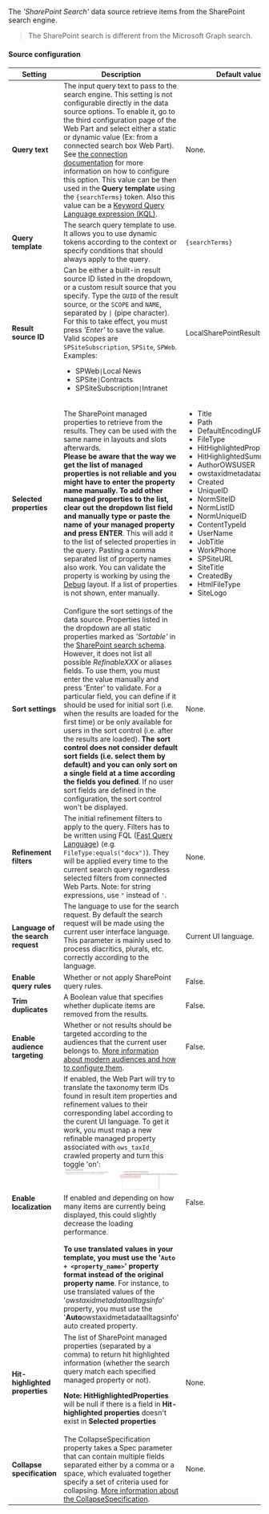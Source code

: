 The _'SharePoint Search'_ data source retrieve items from the SharePoint search engine.

> The SharePoint search is different from the Microsoft Graph search.

#### Source configuration

| Setting | Description | Default value 
| ------- |---------------- | ---------- |
| **Query text** | The input query text to pass to the search engine. This setting is not configurable directly in the data source options. To enable it, go to the third configuration page of the Web Part and select either a static or dynamic value (Ex: from a connected search box Web Part). See [the connection documentation](../../search-results/connections/index.md) for more information on how to configure this option. This value can be then used in the **Query template** using the `{searchTerms}` token. Also this value can be a [Keyword Query Language expression (KQL)](https://docs.microsoft.com/sharepoint/dev/general-development/keyword-query-language-kql-syntax-reference). | None.
| **Query template** | The search query template to use. It allows you to use dynamic tokens according to the context or specify conditions that should always apply to the query. | `{searchTerms}`
| **Result source ID** | Can be either a built-in result source ID listed in the dropdown, or a custom result source that you specify. Type the `GUID` of the result source, or the `SCOPE` and `NAME`, separated by `\|` (pipe character). For this to take effect, you must press _'Enter'_ to save the value. Valid scopes are `SPSiteSubscription`, `SPSite`, `SPWeb`. Examples: <ul><li>SPWeb`\|`Local News</li><li>SPSite`\|`Contracts</li><li>SPSiteSubscription`\|`Intranet</li></ul> | LocalSharePointResults
| **Selected properties** | The SharePoint managed properties to retrieve from the results. They can be used with the same name in layouts and slots afterwards.<br/><b> Please be aware that the way we get the list of managed properties is not reliable and you might have to enter the property name manually. To add other managed properties to the list, clear out the dropdown list field and manually type or paste the name of your managed property and press ENTER</b>. This will add it to the list of selected properties in the query. Pasting a comma separated list of property names also work. You can validate the property is working by using the [Debug](../layouts/#debug) layout. If a list of properties is not shown, enter manually.| <ul><li>Title</li><li>Path</li><li>DefaultEncodingURL</li><li>FileType</li><li>HitHighlightedProperties</li><li>HitHighlightedSummary</li><li>AuthorOWSUSER</li><li>owstaxidmetadataalltagsinfo</li><li>Created</li><li>UniqueID</li><li>NormSiteID</li><li>NormListID</li><li>NormUniqueID</li><li>ContentTypeId</li><li>UserName</li><li>JobTitle</li><li>WorkPhone</li><li>SPSiteURL</li><li>SiteTitle</li><li>CreatedBy</li><li>HtmlFileType</li><li>SiteLogo</li></ul>
| **Sort settings** | Configure the sort settings of the data source. Properties listed in the dropdown are all static properties marked as _'Sortable'_ in the [SharePoint search schema](https://docs.microsoft.com/sharepoint/technical-reference/). However, it does not list all possible _RefinableXXX_ or aliases fields. To use them, you must enter the value manually and press 'Enter' to validate. For a particular field, you can define if it should be used for initial sort (i.e. when the results are loaded for the first time) or be only available for users in the sort control (i.e. after the results are loaded). **The sort control does not consider default sort fields (i.e. select them by default) and you can only sort on a single field at a time according the fields you defined**. If no user sort fields are defined in the configuration, the sort control won't be displayed.  | None.
| **Refinement filters** | The initial refinement filters to apply to the query. Filters has to be written using FQL ([Fast Query Language](https://docs.microsoft.com/sharepoint/dev/general-development/fast-query-language-fql-syntax-reference)) (e.g. `FileType:equals("docx")`). They will be applied every time to the current search query regardless selected filters from connected Web Parts. Note: for string expressions, use `"` instead of `'`. | None.
| **Language of the search request** | The language to use for the search request. By default the search request will be made using the current user interface language. This parameter is mainly used to process diacritics, plurals, etc. correctly according to the language. | Current UI language.
| **Enable query rules** | Whether or not apply SharePoint query rules. | False.
| **Trim duplicates** | A Boolean value that specifies whether duplicate items are removed from the results. | False.
| **Enable audience targeting** | Whether or not results should be targeted according to the audiences that the current user belongs to. [More information about modern audiences and how to configure them](https://support.microsoft.com/office/target-navigation-news-and-files-to-specific-audiences-33d84cb6-14ed-4e53-a426-74c38ea32293). | False.
| **Enable localization** | If enabled, the Web Part will try to translate the taxonomy term IDs found in result item properties and refinement values to their corresponding label according to the curent UI language. To get it work, you must map a new refinable managed property associated with `ows_taxId_` crawled property and turn this toggle 'on': <a href="../../../assets/webparts/search-results/localization_crawled_property.png"><img src="../../../assets/webparts/search-results/localization_crawled_property.png"/></a> If enabled and depending on how many items are currently being displayed, this could slightly decrease the loading performance. </br></br>**To use translated values in your template, you must use the '`Auto + <property_name>`' property format instead of the original property name**. For instance, to use translated values of the '_owstaxidmetadataalltagsinfo_' property, you must use the '**Auto**owstaxidmetadataalltagsinfo' auto created property.   | False.
| **Hit-highlighted properties** | The list of SharePoint managed properties (separated by a comma) to return hit highlighted information (whether the search query match each specified managed property or not).<p><b>Note:</b> **HitHighlightedProperties** will be null if there is a field in **Hit-highlighted properties** doesn't exist in  **Selected properties** </p> | None. 
| **Collapse specification** | The CollapseSpecification property takes a Spec parameter that can contain multiple fields separated either by a comma or a space, which evaluated together specify a set of criteria used for collapsing. [More information about the CollapseSpecification](https://learn.microsoft.com/en-us/sharepoint/dev/general-development/customizing-search-results-in-sharepoint#collapse-similar-search-results-using-the-collapsespecification-property). | None.
